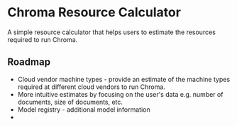 # Chroma Resource Calculator

A simple resource calculator that helps users to estimate the resources required to run Chroma.


## Roadmap

- Cloud vendor machine types - provide an estimate of the machine types required at different cloud vendors to run Chroma.
- More intuitive estimates by focusing on the user's data e.g. number of documents, size of documents, etc.
- Model registry - additional model information
- 